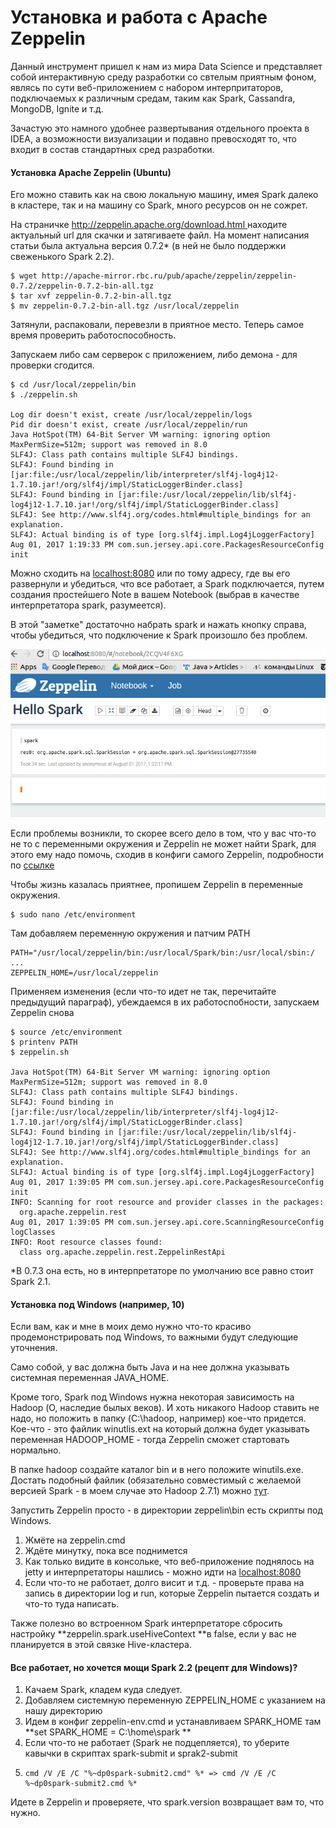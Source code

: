 # Установка и работа с Apache Zeppelin

Данный инструмент пришел к нам из мира Data Science и представляет собой интерактивную среду разработки со свтелым приятным фоном, являсь по сути веб-приложением с набором интерпритаторов, подключаемых к различным средам, таким как Spark, Cassandra, MongoDB, Ignite и т.д.

Зачастую это намного удобнее развертывания отдельного проекта в IDEA, а возможности визуализации и подавно превосходят то, что входит в состав стандартных сред разработки.

#### Установка Apache Zeppelin \(Ubuntu\)

Его можно ставить как на свою локальную машину, имея Spark далеко в кластере, так и на машину со Spark, много ресурсов он не сожрет.

На страничке [http://zeppelin.apache.org/download.html ](http://zeppelin.apache.org/download.html)находите актуальный url для скачки и затягиваете файл. На момент написания статьи была актуальна версия 0.7.2\* \(в ней не было поддержки свеженького Spark 2.2\). 

```
$ wget http://apache-mirror.rbc.ru/pub/apache/zeppelin/zeppelin-0.7.2/zeppelin-0.7.2-bin-all.tgz
$ tar xvf zeppelin-0.7.2-bin-all.tgz
$ mv zeppelin-0.7.2-bin-all.tgz /usr/local/zeppelin
```

Затянули, распаковали, перевезли в приятное место. Теперь самое время проверить работоспособность.

Запускаем либо сам серверок с приложением, либо демона - для проверки сгодится.

```
$ cd /usr/local/zeppelin/bin
$ ./zeppelin.sh

Log dir doesn't exist, create /usr/local/zeppelin/logs
Pid dir doesn't exist, create /usr/local/zeppelin/run
Java HotSpot(TM) 64-Bit Server VM warning: ignoring option MaxPermSize=512m; support was removed in 8.0
SLF4J: Class path contains multiple SLF4J bindings.
SLF4J: Found binding in [jar:file:/usr/local/zeppelin/lib/interpreter/slf4j-log4j12-1.7.10.jar!/org/slf4j/impl/StaticLoggerBinder.class]
SLF4J: Found binding in [jar:file:/usr/local/zeppelin/lib/slf4j-log4j12-1.7.10.jar!/org/slf4j/impl/StaticLoggerBinder.class]
SLF4J: See http://www.slf4j.org/codes.html#multiple_bindings for an explanation.
SLF4J: Actual binding is of type [org.slf4j.impl.Log4jLoggerFactory]
Aug 01, 2017 1:19:33 PM com.sun.jersey.api.core.PackagesResourceConfig init
```

Можно сходить на [localhost:8080](localhost:8080) или по тому адресу, где вы его развернули и убедиться, что все работает, а Spark подключается, путем создания простейшего Note в вашем Notebook \(выбрав в качестве интерпретатора spark, разумеется\).

В этой "заметке" достаточно набрать spark и нажать кнопку справа, чтобы убедиться, что подключение к Spark произошло без проблем.

![](/assets/zeppelin_1.jpg)

Если проблемы возникли, то скорее всего дело в том, что у вас что-то не то с переменными окружения и Zeppelin не может найти Spark, для этого ему надо помочь, сходив в конфиги самого Zeppelin, подробности по [ссылке](http://zeppelin.apache.org/docs/0.7.2/interpreter/spark.html)

Чтобы жизнь казалась приятнее, пропишем Zeppelin в переменные окружения.

```
$ sudo nano /etc/environment
```

Там добавляем переменную окружения и патчим PATH

```
PATH="/usr/local/zeppelin/bin:/usr/local/Spark/bin:/usr/local/sbin:/ ...
ZEPPELIN_HOME=/usr/local/zeppelin
```

Применяем изменения \(если что-то идет не так, перечитайте предыдущий параграф\), убеждаемся в их работоспобности, запускаем Zeppelin снова

```
$ source /etc/environment
$ printenv PATH
$ zeppelin.sh

Java HotSpot(TM) 64-Bit Server VM warning: ignoring option MaxPermSize=512m; support was removed in 8.0
SLF4J: Class path contains multiple SLF4J bindings.
SLF4J: Found binding in [jar:file:/usr/local/zeppelin/lib/interpreter/slf4j-log4j12-1.7.10.jar!/org/slf4j/impl/StaticLoggerBinder.class]
SLF4J: Found binding in [jar:file:/usr/local/zeppelin/lib/slf4j-log4j12-1.7.10.jar!/org/slf4j/impl/StaticLoggerBinder.class]
SLF4J: See http://www.slf4j.org/codes.html#multiple_bindings for an explanation.
SLF4J: Actual binding is of type [org.slf4j.impl.Log4jLoggerFactory]
Aug 01, 2017 1:39:05 PM com.sun.jersey.api.core.PackagesResourceConfig init
INFO: Scanning for root resource and provider classes in the packages:
  org.apache.zeppelin.rest
Aug 01, 2017 1:39:05 PM com.sun.jersey.api.core.ScanningResourceConfig logClasses
INFO: Root resource classes found:
  class org.apache.zeppelin.rest.ZeppelinRestApi
```

\*В 0.7.3 она есть, но в интерпретаторе по умолчанию все равно стоит Spark 2.1.

#### 

#### Установка под Windows \(например, 10\)

Если вам, как и мне в моих демо нужно что-то красиво продемонстрировать под Windows, то важными будут следующие уточнения.

Само собой, у вас должна быть Java и на нее должна указывать системная переменная JAVA\_HOME.

Кроме того, Spark под Windows нужна некоторая зависимость на Hadoop \(О, наследие былых веков\). И хоть никакого Hadoop ставить не надо, но положить в папку \(C:\hadoop, например\) кое-что придется. Кое-что - это файлик winutlis.ext на который должна будет указывать переменная HADOOP\_HOME - тогда Zeppelin сможет стартовать нормально.

В папке hadoop создайте каталог bin и в него положите winutils.exe. Достать подобный файлик \(обязательно совместимый с желаемой версией Spark - в моем случае это Hadoop 2.7.1\) можно [тут](https://github.com/steveloughran/winutils).

Запустить Zeppelin просто - в директории zeppelin\bin есть скрипты под Windows. 

1. Жмёте на zeppelin.cmd
2. Ждёте минутку, пока все поднимется
3. Как только видите в консольке, что веб-приложение поднялось на jetty и интерпретаторы нашлись - можно идти на [localhost:8080](localhost:8080)
4. Если что-то не работает, долго висит и т.д. - проверьте права на запись в директории log и run, которые Zeppelin пытается создать и что-то туда написать.

Также полезно во встроенном Spark интерпретаторе сбросить настройку **zeppelin.spark.useHiveContext **в false, если у вас не планируется в этой связке Hive-кластера.



#### Все работает, но хочется мощи Spark 2.2 \(рецепт для Windows\)?

1. Качаем Spark, кладем куда следует.
2. Добавляем системную переменную ZEPPELIN\_HOME с указанием на нашу директорию
3. Идем в конфиг zeppelin-env.cmd и устанавливаем SPARK\_HOME там **set SPARK\_HOME    = C:\home\spark ** 
4. Если что-то не работает \(Spark не подцепляется\), то уберите кавычки в скриптах spark-submit и sprak2-submit
5. ```
   cmd /V /E /C "%~dp0spark-submit2.cmd" %* => cmd /V /E /C %~dp0spark-submit2.cmd %*
   ```

Идете в Zeppelin и проверяете, что spark.version возвращает вам то, что нужно.

